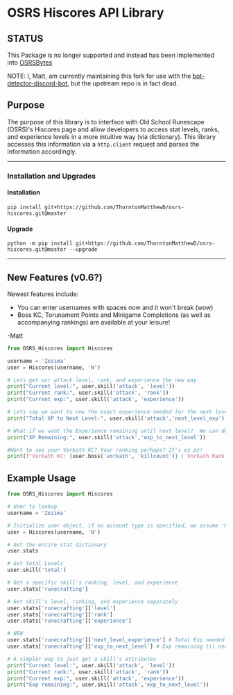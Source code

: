 # OSRS Hiscores API Library

## STATUS
This Package is no longer supported and instead has been implemented into [OSRSBytes](https://github.com/Coffee-fueled-deadlines/OSRSBytes)

NOTE: I, Matt, am currently maintaining this fork for use with the [bot-detector-discord-bot](https://github.com/Bot-detector/bot-detector-discord-bot), but the upstream repo is in fact dead.

## Purpose
  The purpose of this library is to interface with Old School Runescape (OSRS)'s Hiscores page and allow developers to access stat levels, ranks, and experience levels in a more intuitive way (via dictionary).  This library accesses this information via a `http.client` request and parses the information accordingly.	
***

### __Installation and Upgrades__

#### Installation
```
pip install git+https://github.com/ThorntonMatthewD/osrs-hiscores.git@master
```
#### Upgrade
```
python -m pip install git+https://github.com/ThorntonMatthewD/osrs-hiscores.git@master --upgrade
```
***

## New Features (v0.6?)


Newest features include:

* You can enter usernames with spaces now and it won't break (wow)
* Boss KC, Torunament Points and Minigame Completions (as well as accompanying rankings) are available at your leisure!

-Matt

```python
from OSRS_Hiscores import Hiscores

username = 'Zezima'
user = Hiscores(username, 'N')

# Lets get our attack level, rank, and experience the new way
print("Current level:", user.skill('attack', 'level'))
print("Current rank:", user.skill('attack', 'rank'))
print("Current exp:", user.skill('attack', 'experience'))

# Lets say we want to now the exact experience needed for the next level... simple
print("Total XP to Next Level:", user.skill('attack','next_level_exp'))

# What if we want the Experience remaining until next level?  We can do that too!
print("XP Remaining:", user.skill('attack','exp_to_next_level'))

#Want to see your Vorkath KC? Your ranking perhaps? It's ez pz!
print(f"Vorkath KC: {user.boss('vorkath', 'killcount')} | Vorkath Rank: {user.boss('vorkath', 'rank')} )

```

## Example Usage
```Python
from OSRS_Hiscores import Hiscores

# User to lookup
username = 'Zezima'

# Initialize user object, if no account type is specified, we assume 'N'
user = Hiscores(username, 'N')

# Get the entire stat dictionary
user.stats

# Get total Levels
user.skill('total')

# Get a specific skill's ranking, level, and experience
user.stats['runecrafting']

# Get skill's level, ranking, and experience separately
user.stats['runecrafting']['level']
user.stats['runecrafting']['rank']
user.stats['runecrafting']['experience']

# NEW
user.stats['runecrafting']['next_level_experience'] # Total Exp needed for next level
user.stats['runecrafting']['exp_to_next_level'] # Exp remaining til next level

# A simpler way to just get a skill's attributes
print("Current level:", user.skill('attack', 'level'))
print("Current rank:", user.skill('attack', 'rank'))
print("Current exp:", user.skill('attack', 'experience'))
print("Exp remaining:", user.skill('attack','exp_to_next_level'))
```
